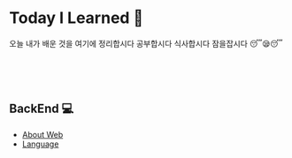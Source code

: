 # Today I Learned  📝

오늘 내가 배운 것을 여기에 정리합시다 공부합시다 식사합시다 잠을잡시다 😴😪😴

<br><br><br>

## BackEnd 💻
* [About Web](./BackEnd/aboutweb.md)
* [Language](./BackEnd/Language.md)
    
